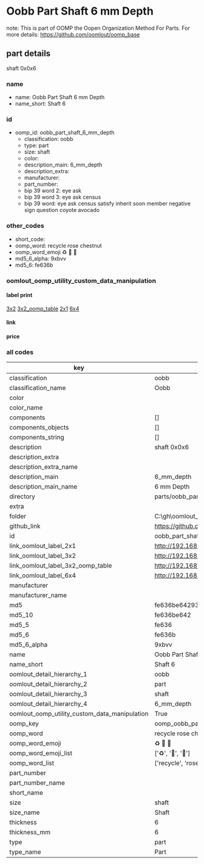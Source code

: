 # Oobb Part Shaft 6 mm Depth  

note: This is part of OOMP the Oopen Organization Method For Parts. For more details: https://github.com/oomlout/oomp_base

##  part details
  



shaft 0x0x6



### name
* name: Oobb Part Shaft 6 mm Depth
* name_short: Shaft 6 
### id
* oomp_id: oobb_part_shaft_6_mm_depth
  * classification: oobb
  * type: part
  * size: shaft
  * color: 
  * description_main: 6_mm_depth
  * description_extra: 
  * manufacturer: 
  * part_number: 
  * bip 39 word 2: eye ask
  * bip 39 word 3: eye ask census
  * bip 39 word: eye ask census satisfy inherit soon member negative sign question coyote avocado

### other_codes
* short_code: 
* oomp_word: recycle rose chestnut
* oomp_word_emoji :recycle: :rose: :chestnut:
* md5_6_alpha: 9xbvv
* md5_6: fe636b






### oomlout_oomp_utility_custom_data_manipulation
#### label print
[3x2](http://192.168.1.245:1112/?label=oomp%209xbvv)
[3x2_oomp_table](http://192.168.1.108:1112/?label=oomp%209xbvv)
[2x1](http://192.168.1.242:1112/?label=oomp%209xbvv)
[6x4](http://192.168.1.55:1112/?label=oomp%209xbvv)    

#### link

                              

#### price







### all codes 
| key | value |  
| --- | --- |  
| classification | oobb |  
| classification_name | Oobb |  
| color |  |  
| color_name |  |  
| components | [] |  
| components_objects | [] |  
| components_string | [] |  
| description | shaft 0x0x6 |  
| description_extra |  |  
| description_extra_name |  |  
| description_main | 6_mm_depth |  
| description_main_name | 6 mm Depth |  
| directory | parts/oobb_part_shaft_6_mm_depth |  
| extra |  |  
| folder | C:\gh\oomlout_oobb_version_4_generated_parts\things\oobb_part_shaft_6_mm_depth |  
| github_link | https://github.com/oomlout/oomlout_oomp_part_src/tree/main/parts/oobb_part_shaft_6_mm_depth |  
| id | oobb_part_shaft_6_mm_depth |  
| link_oomlout_label_2x1 | http://192.168.1.242:1112/?label=oomp%209xbvv |  
| link_oomlout_label_3x2 | http://192.168.1.245:1112/?label=oomp%209xbvv |  
| link_oomlout_label_3x2_oomp_table | http://192.168.1.108:1112/?label=oomp%209xbvv |  
| link_oomlout_label_6x4 | http://192.168.1.55:1112/?label=oomp%209xbvv |  
| manufacturer |  |  
| manufacturer_name |  |  
| md5 | fe636be64293f15b3d39ebf44a835289 |  
| md5_10 | fe636be642 |  
| md5_5 | fe636 |  
| md5_6 | fe636b |  
| md5_6_alpha | 9xbvv |  
| name | Oobb Part Shaft 6 mm Depth |  
| name_short | Shaft 6  |  
| oomlout_detail_hierarchy_1 | oobb |  
| oomlout_detail_hierarchy_2 | part |  
| oomlout_detail_hierarchy_3 | shaft |  
| oomlout_detail_hierarchy_4 | 6_mm_depth |  
| oomlout_oomp_utility_custom_data_manipulation | True |  
| oomp_key | oomp_oobb_part_shaft_6_mm_depth |  
| oomp_word | recycle rose chestnut |  
| oomp_word_emoji | :recycle: :rose: :chestnut: |  
| oomp_word_emoji_list | [':recycle:', ':rose:', ':chestnut:'] |  
| oomp_word_list | ['recycle', 'rose', 'chestnut'] |  
| part_number |  |  
| part_number_name |  |  
| short_name |  |  
| size | shaft |  
| size_name | Shaft |  
| thickness | 6 |  
| thickness_mm | 6 |  
| type | part |  
| type_name | Part |  
